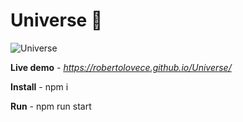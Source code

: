 # Universe 🌌 
![Universe](https://user-images.githubusercontent.com/48356710/130368571-7ba4db6e-33fe-408d-974b-524e6205b3e5.png)

__Live demo__ - _https://robertolovece.github.io/Universe/_

__Install__ - npm i

__Run__ - npm run start
